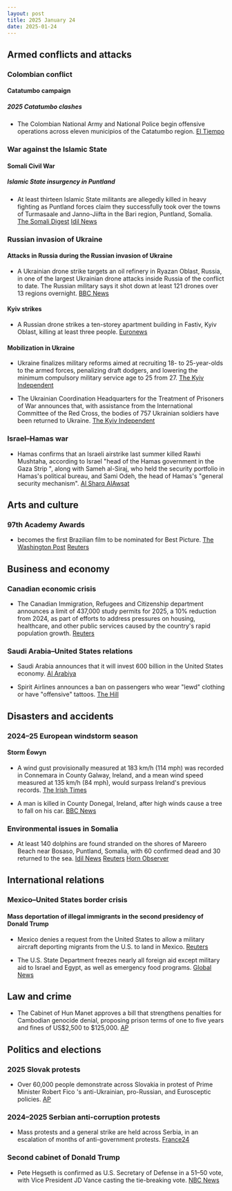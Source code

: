 ```yaml
---
layout: post
title: 2025 January 24
date: 2025-01-24
---
```


## Armed conflicts and attacks

### Colombian conflict

#### Catatumbo campaign

##### 2025 Catatumbo clashes

- The Colombian National Army and National Police begin offensive operations across eleven municipios of the Catatumbo region. [El Tiempo](https://www.eltiempo.com/justicia/conflicto-y-narcotrafico/arrancan-las-operaciones-ofensivas-en-catatumbo-mindefensa-y-cupula-de-la-fuerza-publica-pasan-revista-3420649)

### War against the Islamic State

#### Somali Civil War

##### Islamic State insurgency in Puntland

- At least thirteen Islamic State militants are allegedly killed in heavy fighting as Puntland forces claim they successfully took over the towns of Turmasaale and Janno-Jiifta in the Bari region, Puntland, Somalia. [The Somali Digest](https://thesomalidigest.com/puntland-troops-seize-strategic-mountain-village-deal-blow-to-isis/) [Idil News](https://www.idilnews.com/puntland-forces-seize-key-towns-from-isis-gain-strategic-advantage-in-bari-region/)

### Russian invasion of Ukraine

#### Attacks in Russia during the Russian invasion of Ukraine

- A Ukrainian drone strike targets an oil refinery in Ryazan Oblast, Russia, in one of the largest Ukrainian drone attacks inside Russia of the conflict to date. The Russian military says it shot down at least 121 drones over 13 regions overnight. [BBC News](https://www.bbc.co.uk/news/articles/cvg84r5g8d0o)

#### Kyiv strikes

- A Russian drone strikes a ten-storey apartment building in Fastiv, Kyiv Oblast, killing at least three people. [Euronews](https://www.euronews.com/2025/01/24/at-least-three-killed-in-overnight-russian-drone-attack-on-kyiv)

#### Mobilization in Ukraine

- Ukraine finalizes military reforms aimed at recruiting 18- to 25-year-olds to the armed forces, penalizing draft dodgers, and lowering the minimum compulsory military service age to 25 from 27. [The Kyiv Independent](https://kyivindependent.com/ukraine-finalizes-draft-reform-to-attract-18-to-25-year-olds-media-reports/)

- The Ukrainian Coordination Headquarters for the Treatment of Prisoners of War announces that, with assistance from the International Committee of the Red Cross, the bodies of 757 Ukrainian soldiers have been returned to Ukraine. [The Kyiv Independent](https://kyivindependent.com/ukraine-repatriates-757-bodies/)

### Israel–Hamas war

- Hamas confirms that an Israeli airstrike last summer killed Rawhi Mushtaha, according to Israel "head of the Hamas government in the Gaza Strip ", along with Sameh al-Siraj, who held the security portfolio in Hamas's political bureau, and Sami Odeh, the head of Hamas's "general security mechanism". [Al Sharq AlAwsat](https://aawsat.com/%D8%A7%D9%84%D8%B9%D8%A7%D9%84%D9%85-%D8%A7%D9%84%D8%B9%D8%B1%D8%A8%D9%8A/%D8%A7%D9%84%D9%85%D8%B4%D8%B1%D9%82-%D8%A7%D9%84%D8%B9%D8%B1%D8%A8%D9%8A/5104053-%D8%AD%D9%85%D8%A7%D8%B3-%D8%AA%D8%A8%D9%84%D8%BA-%D8%B9%D8%A7%D8%A6%D9%84%D8%A7%D8%AA-%D9%84%D9%82%D9%8A%D8%A7%D8%AF%D9%8A%D9%8A%D9%87%D8%A7-%D8%A8%D9%85%D9%82%D8%AA%D9%84%D9%87%D9%85-%D9%81%D9%85%D9%86-%D9%87%D9%85%D8%9F)

## Arts and culture

### 97th Academy Awards

- becomes the first Brazilian film to be nominated for Best Picture. [The Washington Post](https://www.washingtonpost.com/entertainment/movies/2025/01/23/oscar-nominations-where-watch-stream/) [Reuters](https://www.reuters.com/lifestyle/brazilians-jubilant-im-still-here-historic-oscar-nomination-best-picture-2025-01-23/)

## Business and economy

### Canadian economic crisis

- The Canadian Immigration, Refugees and Citizenship department announces a limit of 437,000 study permits for 2025, a 10% reduction from 2024, as part of efforts to address pressures on housing, healthcare, and other public services caused by the country's rapid population growth. [Reuters](https://www.reuters.com/world/americas/canada-reduces-international-student-permits-second-year-2025-01-24/)

### Saudi Arabia–United States relations

- Saudi Arabia announces that it will invest 600 billion in the United States economy. [Al Arabiya](https://english.alarabiya.net/News/saudi-arabia/2025/01/24/saudi-economy-minister-says-600-bln-package-with-us-includes-investments-procurement)

- Spirit Airlines announces a ban on passengers who wear "lewd" clothing or have "offensive" tattoos. [The Hill](https://thehill.com/policy/transportation/5105837-spirit-airlines-rules-clothing-tattoos/)

## Disasters and accidents

### 2024–25 European windstorm season

#### Storm Éowyn

- A wind gust provisionally measured at 183 km/h (114 mph) was recorded in Connemara in County Galway, Ireland, and a mean wind speed measured at 135 km/h (84 mph), would surpass Ireland's previous records. [The Irish Times](https://www.irishtimes.com/environment/2025/01/24/storm-eowyn-live-updates-status-red-warning-ireland-met-eireann-power-outages-transport/)

- A man is killed in County Donegal, Ireland, after high winds cause a tree to fall on his car. [BBC News](https://www.bbc.com/news/articles/c78x4503neyo)

### Environmental issues in Somalia

- At least 140 dolphins are found stranded on the shores of Mareero Beach near Bosaso, Puntland, Somalia, with 60 confirmed dead and 30 returned to the sea. [Idil News](https://www.idilnews.com/puntland-mass-dolphin-stranding-prompts-environmental-investigation-in-bosaso-of-bari-region/) [Reuters](https://www.reuters.com/world/africa/more-than-100-dead-dolphins-found-somali-coast-cause-mystery-2025-01-24/) [Horn Observer](https://hornobserver.com/articles/3144/Over-100-dolphins-were-washed-ashore-in-Somalias-northeastern-region-of-Puntland)

## International relations

### Mexico–United States border crisis

#### Mass deportation of illegal immigrants in the second presidency of Donald Trump

- Mexico denies a request from the United States to allow a military aircraft deporting migrants from the U.S. to land in Mexico. [Reuters](https://www.reuters.com/world/americas/mexico-refuses-us-military-flight-deporting-migrants-sources-say-2025-01-25/)

- The U.S. State Department freezes nearly all foreign aid except military aid to Israel and Egypt, as well as emergency food programs. [Global News](https://globalnews.ca/news/10976873/us-foreign-assistance-new-funding-frozen/)

## Law and crime

- The Cabinet of Hun Manet approves a bill that strengthens penalties for Cambodian genocide denial, proposing prison terms of one to five years and fines of US$2,500 to $125,000. [AP](https://apnews.com/article/law-genocide-denialism-politics-history-b85cd51c0657eb73b33850add280737e)

## Politics and elections

### 2025 Slovak protests

- Over 60,000 people demonstrate across Slovakia in protest of Prime Minister Robert Fico 's anti-Ukrainian, pro-Russian, and Eurosceptic policies. [AP](https://apnews.com/article/slovakia-anti-government-protests-russia-robert-fico-bfd1a3b2277d91fcf55b698b9c5dae55)

### 2024–2025 Serbian anti-corruption protests

- Mass protests and a general strike are held across Serbia, in an escalation of months of anti-government protests. [France24](https://www.france24.com/en/live-news/20250124-serbians-strike-in-protest-over-fatal-roof-collapse)

### Second cabinet of Donald Trump

- Pete Hegseth is confirmed as U.S. Secretary of Defense in a 51–50 vote, with Vice President JD Vance casting the tie-breaking vote. [NBC News](https://www.nbcnews.com/politics/congress/senate-vote-confirm-pete-hegseth-defense-secretary-rcna189058)